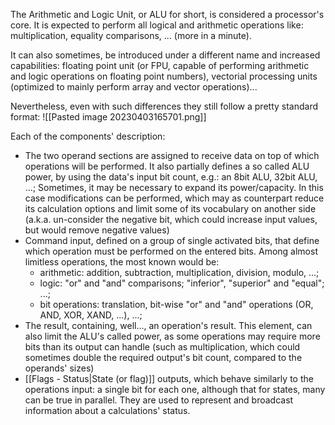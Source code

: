 The Arithmetic and Logic Unit, or ALU for short, is considered a processor's core. It is expected to perform all logical and arithmetic operations like: multiplication, equality comparisons, ... (more in a minute).

It can also sometimes, be introduced under a different name and increased capabilities: floating point unit (or FPU, capable of performing arithmetic and logic operations on floating point numbers), vectorial processing units (optimized to mainly perform array and vector operations)...

Nevertheless, even with such differences they still follow a pretty standard format: 
![[Pasted image 20230403165701.png]]

Each of the components' description:
- The two operand sections are assigned to receive data on top of which operations will be performed. It also partially defines a so called ALU power, by using the data's input bit count, e.g.: an 8bit ALU, 32bit ALU, ...;
  Sometimes, it may be necessary to expand its power/capacity. In this case modifications can be performed, which may as counterpart reduce its calculation options and limit some of its vocabulary on another side (a.k.a. un-consider the negative bit, which could increase input values, but would remove negative values)
- Command input, defined on a group of single activated bits, that define which operation must be performed on the entered bits. Among almost limitless operations, the most known would be:
	- arithmetic: addition, subtraction, multiplication, division, modulo, ...;
	- logic: "or" and "and" comparisons; "inferior", "superior" and "equal"; ...;
	- bit operations: translation, bit-wise "or" and "and" operations (OR, AND, XOR, XAND, ...), ...;
- The result, containing, well..., an operation's result.
  This element, can also limit the ALU's called power, as some operations may require more bits than its output can handle (such as multiplication, which could sometimes double the required output's bit count, compared to the operands' sizes)
- [[Flags - Status|State (or flag)]] outputs, which behave similarly to the operations input: a single bit for each one, although that for states, many can be true in parallel. 
  They are used to represent and broadcast information about a calculations' status.

